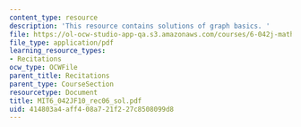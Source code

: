 ```yaml
---
content_type: resource
description: 'This resource contains solutions of graph basics. '
file: https://ol-ocw-studio-app-qa.s3.amazonaws.com/courses/6-042j-mathematics-for-computer-science-fall-2010/414803a4aff408a721f227c8508099d8_MIT6_042JF10_rec06_sol.pdf
file_type: application/pdf
learning_resource_types:
- Recitations
ocw_type: OCWFile
parent_title: Recitations
parent_type: CourseSection
resourcetype: Document
title: MIT6_042JF10_rec06_sol.pdf
uid: 414803a4-aff4-08a7-21f2-27c8508099d8
---
```

